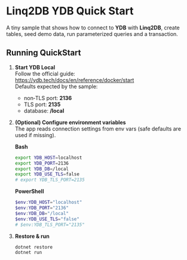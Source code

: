 # Linq2DB YDB Quick Start

A tiny sample that shows how to connect to **YDB** with **Linq2DB**, create tables, seed demo data, run parameterized queries and a transaction.

## Running QuickStart

1. **Start YDB Local**  
   Follow the official guide: https://ydb.tech/docs/en/reference/docker/start  
   Defaults expected by the sample:
   - non‑TLS port: **2136**
   - TLS port: **2135**
   - database: **/local**

2. **(Optional) Configure environment variables**  
   The app reads connection settings from env vars (safe defaults are used if missing).

   **Bash**
   ```bash
   export YDB_HOST=localhost
   export YDB_PORT=2136
   export YDB_DB=/local
   export YDB_USE_TLS=false
   # export YDB_TLS_PORT=2135
   ```

   **PowerShell**
   ```powershell
   $env:YDB_HOST="localhost"
   $env:YDB_PORT="2136"
   $env:YDB_DB="/local"
   $env:YDB_USE_TLS="false"
   # $env:YDB_TLS_PORT="2135"
   ```

3. **Restore & run**
   ```bash
   dotnet restore
   dotnet run
   ```